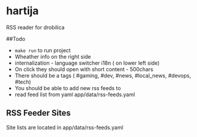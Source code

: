 # hartija

RSS reader for drobilica


##Todo
- `make run` to run project
- Wheather info on the right side 
- internalization - language switcher i18n ( on lower left side)
- On click they should open with short content - 500chars
- There should be a tags ( #gaming, #dev, #news, #local_news, #devops, #tech)
- You should be able to add new rss feeds to
- read feed list from yaml app/data/rss-feeds.yaml 

## RSS Feeder Sites
Site lists are located in app/data/rss-feeds.yaml
